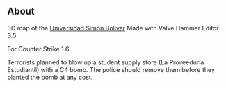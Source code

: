 ## About

3D map of the [Universidad Simón Bolívar](http://www.usb.ve/) Made with Valve Hammer Editor 3.5

For Counter Strike 1.6

Terrorists planned to blow up a student supply store (La Proveeduría Estudiantil) with a C4 bomb.
The police should remove them before they planted the bomb at any cost.
